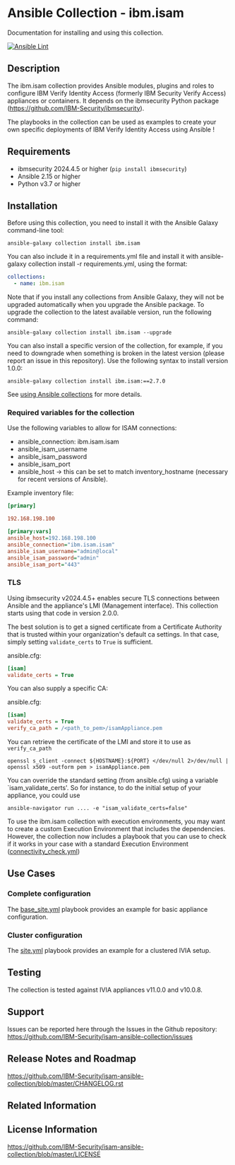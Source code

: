 # Ansible Collection - ibm.isam

Documentation for installing and using this collection.

[![Ansible Lint](https://github.com/IBM-Security/isam-ansible-collection/actions/workflows/ansible_lint.yml/badge.svg)](https://github.com/IBM-Security/isam-ansible-collection/actions/workflows/ansible_lint.yml)

## Description

The ibm.isam collection provides Ansible modules, plugins and roles to configure IBM Verify Identity Access (formerly IBM Security Verify Access) appliances or containers.
It depends on the ibmsecurity Python package (https://github.com/IBM-Security/ibmsecurity).

The playbooks in the collection can be used as examples to create your own specific deployments of IBM Verify Identity Access using Ansible !

## Requirements

- ibmsecurity 2024.4.5 or higher (`pip install ibmsecurity`)
- Ansible 2.15 or higher
- Python v3.7 or higher

## Installation

Before using this collection, you need to install it with the Ansible Galaxy command-line tool:

```
ansible-galaxy collection install ibm.isam
```

You can also include it in a requirements.yml file and install it with ansible-galaxy collection install -r requirements.yml, using the format:

```yaml
collections:
  - name: ibm.isam
```

Note that if you install any collections from Ansible Galaxy, they will not be upgraded automatically when you upgrade the Ansible package.
To upgrade the collection to the latest available version, run the following command:

```
ansible-galaxy collection install ibm.isam --upgrade
```

You can also install a specific version of the collection, for example, if you need to downgrade when something is broken in the latest version (please report an issue in this repository). Use the following syntax to install version 1.0.0:

```
ansible-galaxy collection install ibm.isam:==2.7.0
```

See [using Ansible collections](https://docs.ansible.com/ansible/devel/user_guide/collections_using.html) for more details.

### Required variables for the collection

Use the following variables to allow for ISAM connections:
 * ansible_connection: ibm.isam.isam
 * ansible_isam_username
 * ansible_isam_password
 * ansible_isam_port
 * ansible_host -> this can be set to match inventory_hostname (necessary for recent versions of Ansible).

Example inventory file:

```ini
[primary]

192.168.198.100

[primary:vars]
ansible_host=192.168.198.100
ansible_connection="ibm.isam.isam"
ansible_isam_username="admin@local"
ansible_isam_password="admin"
ansible_isam_port="443"
```

### TLS

Using ibmsecurity v2024.4.5+ enables secure TLS connections between Ansible and the appliance's LMI (Management interface).
This collection starts using that code in version 2.0.0.

The best solution is to get a signed certificate from a Certificate Authority that is trusted within your organization's default ca settings.
In that case, simply setting `validate_certs` to `True` is sufficient.

ansible.cfg:

```ini
[isam]
validate_certs = True
```

You can also supply a specific CA:

ansible.cfg:
```ini
[isam]
validate_certs = True
verify_ca_path = /<path_to_pem>/isamAppliance.pem
```

You can retrieve the certificate of the LMI and store it to use as `verify_ca_path`

    openssl s_client -connect ${HOSTNAME}:${PORT} </dev/null 2>/dev/null | openssl x509 -outform pem > isamAppliance.pem

You can override the standard setting (from ansible.cfg) using a variable `isam_validate_certs'.
So for instance, to do the initial setup of your appliance, you could use

    ansible-navigator run .... -e "isam_validate_certs=false"

To use the ibm.isam collection with execution environments, you may want to create a custom Execution Environment that includes the dependencies.
However, the collection now includes a playbook that you can use to check if it works in your case with a standard Execution Environment ([connectivity_check.yml](playbooks/connectivity_check.yml))

## Use Cases

### Complete configuration

The [base_site.yml](https://github.com/IBM-Security/isam-ansible-collection/blob/master/playbooks/base_site.yml) playbook provides an example for basic appliance configuration.

### Cluster configuration

The [site.yml](https://github.com/IBM-Security/isam-ansible-collection/blob/master/playbooks/site.yml) playbook provides an example for a clustered IVIA setup.

## Testing

The collection is tested against IVIA appliances v11.0.0 and v10.0.8.

## Support

Issues can be reported here through the Issues in the Github repository: https://github.com/IBM-Security/isam-ansible-collection/issues


## Release Notes and Roadmap

https://github.com/IBM-Security/isam-ansible-collection/blob/master/CHANGELOG.rst


## Related Information



## License Information

https://github.com/IBM-Security/isam-ansible-collection/blob/master/LICENSE
